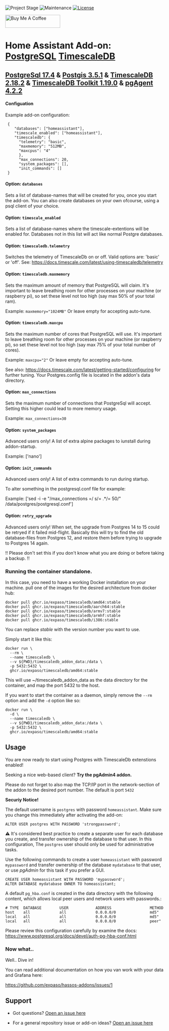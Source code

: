 ![Project Stage][project-stage-shield]
![Maintenance][maintenance-shield]
[![License][license-shield]](https://github.com/expaso/hassos-addon-timescaledb/blob/main/LICENSE)

<a href="https://www.buymeacoffee.com/expaso" target="_blank"><img src="https://cdn.buymeacoffee.com/buttons/default-orange.png" alt="Buy Me A Coffee" height="41" width="174"></a>

# Home Assistant Add-on: [PostgreSQL](https://www.postgresql.org/) [TimescaleDB](https://www.timescale.com/)

## [PostgreSql 17.4](https://www.postgresql.org/) & [Postgis 3.5.1](https://postgis.net/) & [TimescaleDB 2.18.2](https://www.timescale.com/) & [TimescaleDB Toolkit 1.19.0](https://github.com/timescale/timescaledb-toolkit) & [pgAgent 4.2.2](https://www.pgadmin.org/docs/pgadmin4/development/pgagent.html)

#### Configuation

Example add-on configuration:

```
 {
    "databases": ["homeassistant"],
    "timescale_enabled": ["homeassistant"],
    "timescaledb": {
      "telemetry": "basic",
      "maxmemory": "512MB",
      "maxcpus": "4"
      },
      "max_connections": 20,
      "system_packages": [],
      "init_commands": []
 }
```

#### Option: `databases`

Sets a list of database-names that will be created for you, once you start the add-on.
You can also create databases on your own ofcourse, using a psql client of your choice.

#### Option: `timescale_enabled`

Sets a list of database-names where the timescale-extentions will be enabled for.
Databases not in this list will act like normal Postgre databases.

#### Option: `timescaledb.telemetry`

Switches the telemetry of TimescaleDb on or off.
Valid options are: 'basic' or 'off'.
See: https://docs.timescale.com/latest/using-timescaledb/telemetry

#### Option: `timescaledb.maxmemory`

Sets the maximum amount of memory that PostgreSQL will claim.
It's important to leave breathing room for other processes on your machine (or raspberry pi), so set these level not too high (say max 50% of your total ram).

Example: `maxmemory="1024MB"`
Or leave empty for accepting auto-tune.

#### Option: `timescaledb.maxcpu`

Sets the maximum number of cores that PostgreSQL will use.
It's important to leave breathing room for other processes on your machine (or raspberry pi), so set these level not too high (say max 75% of your total number of cores).

Example: `maxcpu="2"`
Or leave empty for accepting auto-tune.

See also:
https://docs.timescale.com/latest/getting-started/configuring
for further tuning. Your Postgres.config file is located in the addon's data directory.

#### Option: `max_connections`

Sets the maximum number of connections that PostgreSql will accept.
Setting this higher could lead to more memory usage.

Example: `max_connections=30`

#### Option: `system_packages`

Advanced users only!
A list of extra alpine packages to iunstall during addon-startup.

Example: ['nano']

#### Option: `init_commands`

Advanced users only!
A list of extra commands to run during startup.

To alter something in the postgresql.conf file for example:

Example: ['sed -i -e "/max_connections =/ s/= .*/= 50/" /data/postgres/postgresql.conf']

#### Option: `retry_upgrade`

Advanced users only!
When set, the upgrade from Postgres 14 to 15 could be retryed if it failed mid-flight.
Basically this will try to find the old database-files from Postgres 12, and restore them before trying to upgrade to Postgres 14 again.

!! Please don't set this if you don't know what you are doing or before taking a backup. !!

### Running the container standalone.

In this case, you need to have a working Docker installation on your machine.
pull one of the images for the desired architecture from docker hub:

```
docker pull ghcr.io/expaso/timescaledb/amd64:stable
docker pull ghcr.io/expaso/timescaledb/aarch64:stable
docker pull ghcr.io/expaso/timescaledb/armv7:stable
docker pull ghcr.io/expaso/timescaledb/armhf:stable
docker pull ghcr.io/expaso/timescaledb/i386:stable
```

You can replace *stable* with the version number you want to use.

Simply start it like this:

```
docker run \
  --rm \
  --name timescaledb \
  --v ${PWD}/timescaledb_addon_data:/data \
  -p 5432:5432 \
  ghcr.io/expaso/timescaledb/amd64:stable
```

This will use ~/timescaledb_addon_data as the data directory for the container, and map the port 5432 to the host.

If you want to start the container as a daemon, simply remove the `--rm` option and add the `-d` option like so:

```
docker run \
  -d \
  --name timescaledb \
  --v ${PWD}/timescaledb_addon_data:/data \
  -p 5432:5432 \
  ghcr.io/expaso/timescaledb/amd64:stable
```

## Usage

You are now ready to start using Postgres with TimescaleDb extenstions enabled!

Seeking a nice web-based client? **Try the pgAdmin4 addon.**

Please do not forget to also map the TCP/IP port in the network-section of the addon to the desired port number.
The default is port `5432`

**Securiy Notice!**

The default username is `postgres` with password `homeassistant`.
Make sure you change this immediately after activating the add-on:

```
ALTER USER postgres WITH PASSWORD 'strongpassword';
```

⚠️ It's considered best practice to create a separate user for each database you create, and transfer ownership of the database to that user.
In this configuration, The `postgres` user should only be used for administrative tasks.

Use the following commands to create a user `homeassistant` with password `mypassword` and transfer ownership of the database `mydatabase` to that user, or use _pgAdmin_ for this task if you prefer a GUI.

```
CREATE USER homeassistant WITH PASSWORD 'mypassword';
ALTER DATABASE mydatabase OWNER TO homeassistant;
```


A default `pg_hba.conf` is created in the data directory with the following content, which allows local peer users and network users with passwords.:

```
# TYPE  DATABASE        USER            ADDRESS                 METHOD
host    all             all             0.0.0.0/0               md5"
local   all             all             0.0.0.0/0               md5"
local   all             all             0.0.0.0/0               peer"
```

Please review this configuration carefully by examine the docs:
https://www.postgresql.org/docs/devel/auth-pg-hba-conf.html

### Now what..

Well.. Dive in!

You can read additional documentation on how you van work with your data and Grafana here:

https://github.com/expaso/hassos-addons/issues/1

## Support

- Got questions?
  [Open an issue here][issues]

- For a general repository issue or add-on ideas? [Open an issue here][repo-issues]

[issues]: https://github.com/expaso/hassos-addon-timescaledb/issues
[repo-issues]: https://github.com/expaso/hassos-addons/issues



[project-stage-shield]: https://img.shields.io/badge/project%20stage-production%20ready-brightgreen.svg
[release-shield]: https://img.shields.io/badge/version-v5.1.0-blue.svg
[release]: https://github.com/expaso/hassos-addon-timescaledb/tree/v5.1.0
[license-shield]: https://img.shields.io/github/license/expaso/hassos-addon-TimescaleDB.svg
[maintenance-shield]: https://img.shields.io/maintenance/yes/2025.svg